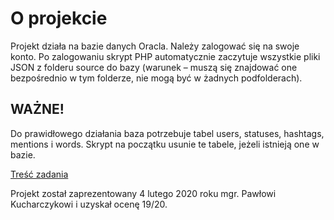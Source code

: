 # O projekcie

Projekt działa na bazie danych Oracla. Należy zalogować się na swoje konto. Po zalogowaniu skrypt PHP automatycznie zaczytuje wszystkie pliki JSON z folderu source do bazy (warunek – muszą się znajdować one bezpośrednio w tym folderze, nie mogą być w żadnych podfolderach).

## WAŻNE!
Do prawidłowego działania baza potrzebuje tabel users, statuses, hashtags, mentions i words. Skrypt na początku usunie te tabele, jeżeli istnieją one w bazie.

[Treść zadania](http://students.mimuw.edu.pl/~kuchar/BD/projekt/Projekt_2019.html)

Projekt został zaprezentowany 4 lutego 2020 roku mgr. Pawłowi Kucharczykowi i uzyskał ocenę 19/20.
